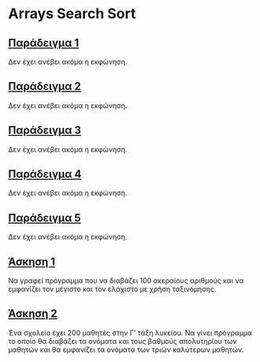 # Arrays Search Sort

## [Παράδειγμα 1](../Lectures/Lecture_08_Example_1.py)

Δεν έχει ανέβει ακόμα η εκφώνηση.

## [Παράδειγμα 2](../Lectures/Lecture_08_Example_2.py)

Δεν έχει ανέβει ακόμα η εκφώνηση.

## [Παράδειγμα 3](../Lectures/Lecture_08_Example_4.py)

Δεν έχει ανέβει ακόμα η εκφώνηση.

## [Παράδειγμα 4](../Lectures/Lecture_08_Example_4.py)

Δεν έχει ανέβει ακόμα η εκφώνηση.

## [Παράδειγμα 5](../Lectures/Lecture_08_Example_5.py)

Δεν έχει ανέβει ακόμα η εκφώνηση.

## [Άσκηση 1](../Lectures/Lecture_08_Exercise_1.py)

Να γραφεί πρόγραµµα που να διαβάζει 100 ακεραίους αριθµούς και να εµφανίζει τον µέγιστο και τον ελάχιστο µε χρήση ταξινόµησης.

## [Άσκηση 2](../Lectures/Lecture_08_Exercise_2.py)

Ένα σχολείο έχει 200 µαθητές στην Γ’ τάξη λυκείου. Να γίνει πρόγραµµα το οποίο θα διαβάζει τα ονόµατα και τους βαθµούς απολυτηρίου των µαθητών και θα εµφανίζει τα ονόµατα των τριών καλύτερων µαθητών.
